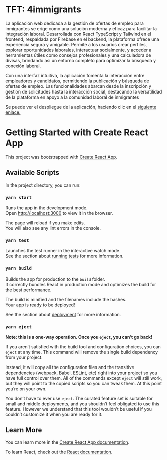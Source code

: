 # TFT: 4immigrants
La aplicación web dedicada a la gestión de ofertas de empleo para inmigrantes se erige como una solución moderna y eficaz para facilitar la integración laboral. Desarrollada con React TypeScript y Tailwind en el frontend, respaldada por Firebase en el backend, la plataforma ofrece una experiencia segura y amigable. Permite a los usuarios crear perfiles, explorar oportunidades laborales, interactuar socialmente, y acceder a herramientas útiles como consejos profesionales y una calculadora de divisas, brindando así un entorno completo para optimizar la búsqueda y conexión laboral.

Con una interfaz intuitiva, la aplicación fomenta la interacción entre empleadores y candidatos, permitiendo la publicación y búsqueda de ofertas de empleo. Las funcionalidades abarcan desde la inscripción y gestión de solicitudes hasta la interacción social, destacando la versatilidad de la plataforma en apoyo a la comunidad laboral de inmigrantes

Se puede ver el despliegue de la aplicación, haciendo clic en el [siguiente enlace.](https://tft-4immigrants.netlify.app/)

# Getting Started with Create React App

This project was bootstrapped with [Create React App](https://github.com/facebook/create-react-app).

## Available Scripts

In the project directory, you can run:

### `yarn start`

Runs the app in the development mode.\
Open [http://localhost:3000](http://localhost:3000) to view it in the browser.

The page will reload if you make edits.\
You will also see any lint errors in the console.

### `yarn test`

Launches the test runner in the interactive watch mode.\
See the section about [running tests](https://facebook.github.io/create-react-app/docs/running-tests) for more information.

### `yarn build`

Builds the app for production to the `build` folder.\
It correctly bundles React in production mode and optimizes the build for the best performance.

The build is minified and the filenames include the hashes.\
Your app is ready to be deployed!

See the section about [deployment](https://facebook.github.io/create-react-app/docs/deployment) for more information.

### `yarn eject`

**Note: this is a one-way operation. Once you `eject`, you can’t go back!**

If you aren’t satisfied with the build tool and configuration choices, you can `eject` at any time. This command will remove the single build dependency from your project.

Instead, it will copy all the configuration files and the transitive dependencies (webpack, Babel, ESLint, etc) right into your project so you have full control over them. All of the commands except `eject` will still work, but they will point to the copied scripts so you can tweak them. At this point you’re on your own.

You don’t have to ever use `eject`. The curated feature set is suitable for small and middle deployments, and you shouldn’t feel obligated to use this feature. However we understand that this tool wouldn’t be useful if you couldn’t customize it when you are ready for it.

## Learn More

You can learn more in the [Create React App documentation](https://facebook.github.io/create-react-app/docs/getting-started).

To learn React, check out the [React documentation](https://reactjs.org/).
